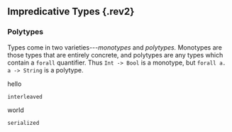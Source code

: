 ## Impredicative Types {.rev2}

### Polytypes

Types come in two varieties---*monotypes* and *polytypes.* Monotypes are those
types that are entirely concrete, and polytypes are any types which contain a
`forall` quantifier. Thus `Int -> Bool` is a monotype, but `forall a. a ->
String` is a polytype.

hello

```{ghci=code/ImpredicativeTypes.hs}
interleaved
```

world

```{ghci=code/ImpredicativeTypes.hs}
serialized
```

